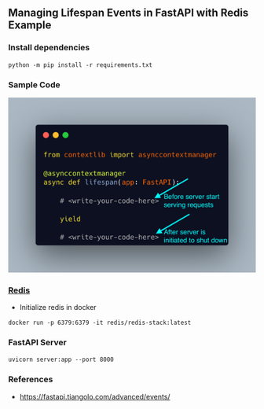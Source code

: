 ## Managing Lifespan Events in FastAPI with Redis Example

### Install dependencies
```
python -m pip install -r requirements.txt
```

### Sample Code

<img src="metadata/code_snippet.png" width="600">


### [Redis](https://github.com/redis/redis-py)

- Initialize redis in docker
```
docker run -p 6379:6379 -it redis/redis-stack:latest
```

### FastAPI Server
```
uvicorn server:app --port 8000
```

### References
- https://fastapi.tiangolo.com/advanced/events/
